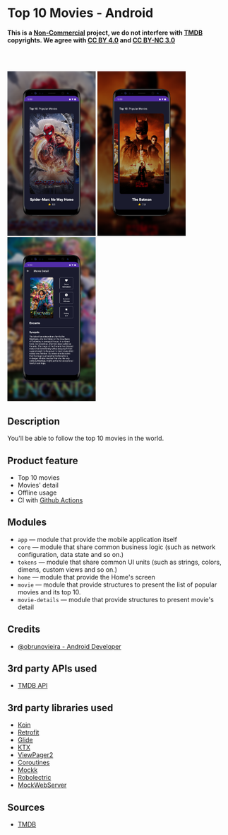 # Top 10 Movies - Android

**This is a <ins>Non-Commercial</ins> project, we do not interfere
with [TMDB](https://www.themoviedb.org/terms-of-use) copyrights. We agree
with [CC BY 4.0](https://creativecommons.org/licenses/by/4.0/)
and [CC BY-NC 3.0](https://creativecommons.org/licenses/by-nc/3.0/igo/)**

<br>
<br>

<p float="left">
     <img src="prints/image1.png" width="200"/>
     <img src="prints/image2.png" width="200"/>
     <img src="prints/image3.png" width="200"/>
</p>

## Description

You'll be able to follow the top 10 movies in the world.

## Product feature

- Top 10 movies
- Movies' detail
- Offline usage
- CI with [Github Actions](https://github.com/OBrunoVieira/husqvarna-challenge/actions)

## Modules

- `app` &mdash; module that provide the mobile application itself
- `core` &mdash; module that share common business logic (such as network configuration, data state
  and so on.)
- `tokens` &mdash; module that share common UI units (such as strings, colors, dimens, custom views
  and so on.)
- `home` &mdash; module that provide the Home's screen
- `movie` &mdash; module that provide structures to present the list of popular movies and its top
  10.
- `movie-details` &mdash; module that provide structures to present movie's detail

## Credits

- [@obrunovieira - Android Developer](https://www.linkedin.com/in/obrunovieira/)

## 3rd party APIs used

- [TMDB API](https://developers.themoviedb.org/3/)

## 3rd party libraries used

- [Koin](https://github.com/InsertKoinIO/koin)
- [Retrofit](https://github.com/square/retrofit)
- [Glide](https://github.com/bumptech/glide)
- [KTX](https://developer.android.com/kotlin/ktx)
- [ViewPager2](https://developer.android.com/jetpack/androidx/releases/viewpager2)
- [Coroutines](https://github.com/Kotlin/kotlinx.coroutines)
- [Mockk](https://mockk.io/)
- [Robolectric](http://robolectric.org/)
- [MockWebServer](https://github.com/square/okhttp/tree/master/mockwebserver)

## Sources

* [TMDB](https://www.themoviedb.org/)
